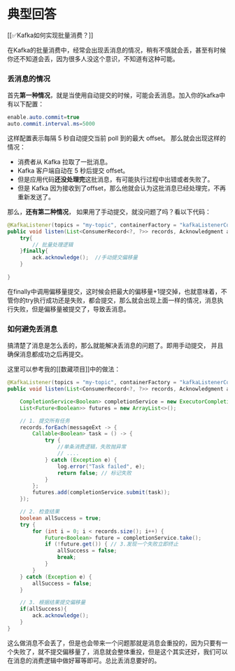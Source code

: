 # 典型回答


[[✅Kafka如何实现批量消费？]]



在Kafka的批量消费中，经常会出现丢消息的情况，稍有不慎就会丢，甚至有时候你还不知道会丢，因为很多人没这个意识，不知道有这种可能。



### 丢消息的情况


首先**第一种情况**，就是当使用自动提交的时候，可能会丢消息。加入你的kafka中有以下配置：



```java
enable.auto.commit=true
auto.commit.interval.ms=5000
```

 

这样配置表示每隔 5 秒自动提交当前 poll 到的最大 offset。 那么就会出现这样的情况：



+ 消费者从 Kafka 拉取了一批消息。
+ Kafka 客户端自动在 5 秒后提交 offset。
+ 但是应用代码**还没处理完**这批消息，有可能执行过程中出错或者失败了。
+ 但是 Kafka 因为接收到了offset，那么他就会认为这批消息已经处理完，不再重新发送了。



那么，**还有第二种情况**， 如果用了手动提交，就没问题了吗？看以下代码：



```java
@KafkaListener(topics = "my-topic", containerFactory = "kafkaListenerContainerFactory")
public void listen(List<ConsumerRecord<?, ?>> records, Acknowledgment ack) {
    try{
        // 批量处理逻辑
    }finally{
        ack.acknowledge();  //手动提交偏移量
    }
    
}
```



在finally中调用偏移量提交，这时候会把最大的偏移量+1提交掉，也就意味着，不管你的try执行成功还是失败，都会提交，那么就会出现上面一样的情况，消息执行失败，但是偏移量被提交了，导致丢消息。



### 如何避免丢消息


搞清楚了消息是怎么丢的，那么就能解决丢消息的问题了。即用手动提交， 并且确保消息都成功之后再提交。



这里可以参考我的[[数藏项目]]中的做法：



```java
@KafkaListener(topics = "my-topic", containerFactory = "kafkaListenerContainerFactory")
public void listen(List<ConsumerRecord<?, ?>> records, Acknowledgment ack) {

    CompletionService<Boolean> completionService = new ExecutorCompletionService<>(executor);
    List<Future<Boolean>> futures = new ArrayList<>();

    // 1. 提交所有任务
    records.forEach(messageExt -> {
        Callable<Boolean> task = () -> {
            try {
                //单条消费逻辑，失败抛异常
                // ....
            } catch (Exception e) {
                log.error("Task failed", e);
                return false; // 标记失败
            }
        };
        futures.add(completionService.submit(task));
    });

    // 2. 检查结果
    boolean allSuccess = true;
    try {
        for (int i = 0; i < records.size(); i++) {
            Future<Boolean> future = completionService.take();
            if (!future.get()) { // 3.发现一个失败立即终止
                allSuccess = false;
                break;
            }
        }
    } catch (Exception e) {
        allSuccess = false;
    }

    // 3. 根据结果提交偏移量
    if(allSuccess){
        ack.acknowledge();
    }
}
```



这么做消息不会丢了，但是也会带来一个问题那就是消息会重投的，因为只要有一个失败了，就不提交偏移量了，消息就会整体重投，但是这个其实还好，我们可以在消息的消费逻辑中做好幂等即可。总比丢消息要好的。

